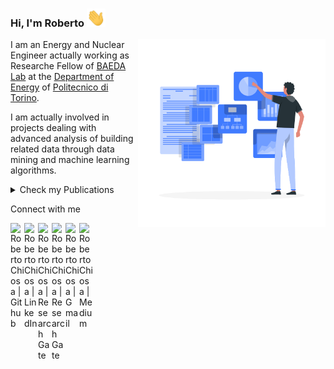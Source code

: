 
### Hi, I'm Roberto <img src="https://raw.githubusercontent.com/RobertoChiosa/RobertoChiosa/main/wave.gif" width="30px">

<img align='right' src="https://github.com/RobertoChiosa/RobertoChiosa/blob/main/readme/visual.gif" width="300">

I am an Energy and Nuclear Engineer actually working as Researche Fellow of [BAEDA Lab](https://www.baeda.polito.it/) at the [Department of Energy](https://www.denerg.polito.it/) of [Politecnico di Torino](https://www.polito.it/). 

I am actually involved in projects dealing with advanced analysis of building related data through data mining and machine learning algorithms. 

<details>
  <summary>Check my Publications</summary>
  <br>
  
Chiosa, R.; Piscitelli, M.S.; Capozzoli, A. *A Data Analytics-Based Energy Information System (EIS) Tool to Perform Meter-Level Anomaly Detection and Diagnosis in Buildings*. Energies 2021, 14, 237. [https://www.mdpi.com/949692](https://www.mdpi.com/949692)

  <br>
</details>


Connect with me 

[<img align="left" alt="Roberto Chiosa | Github" width="22px" src="https://cdn.jsdelivr.net/npm/simple-icons@v3/icons/github.svg" />][github]
[<img align="left" alt="Roberto Chiosa | LinkedIn" width="22px" src="https://cdn.jsdelivr.net/npm/simple-icons@v3/icons/linkedin.svg" />][linkedin]
[<img align="left" alt="Roberto Chiosa | Research Gate" width="22px" src="https://cdn.jsdelivr.net/npm/simple-icons@v3/icons/researchgate.svg" />][researchgate]
[<img align="left" alt="Roberto Chiosa | Research Gate" width="22px" src="https://cdn.jsdelivr.net/npm/simple-icons@v3/icons/googlescholar.svg" />][googlescholar]
[<img align="left" alt="Roberto Chiosa | Gmail" width="22px" src="https://cdn.jsdelivr.net/npm/simple-icons@v3/icons/gmail.svg" />][gmail]
[<img align="left" alt="Roberto Chiosa | Medium" width="22px" src="https://cdn.jsdelivr.net/npm/simple-icons@v3/icons/medium.svg" />][medium]


[googlescholar]: https://scholar.google.com/citations?hl=it&user=xiV6JhMAAAAJ
[medium]: https://medium.com/@roberto.chiosa
[gmail]: mailto:roberto.chiosa@gmail.com
[github]: https://github.com/RobertoChiosa
[linkedin]: https://www.linkedin.com/in/roberto-chiosa
[researchgate]: https://www.researchgate.net/profile/Roberto_Chiosa



